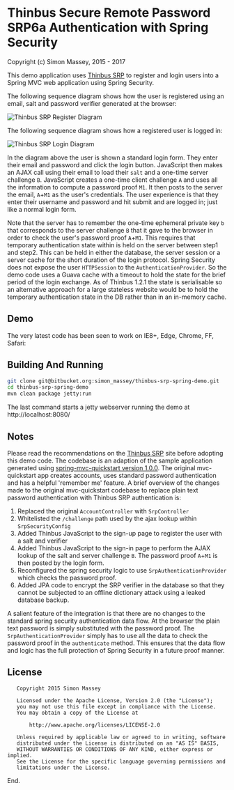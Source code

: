 # Thinbus Secure Remote Password SRP6a Authentication with Spring Security

Copyright (c) Simon Massey, 2015 - 2017
 
This demo application uses [Thinbus SRP](https://bitbucket.org/simon_massey/thinbus-srp-js) to register and login users into a Spring MVC web application using Spring Security. 

The following sequence diagram shows how the user is registered using an email, salt and password verifier generated at the browser: 

![Thinbus SRP Register Diagram](http://simonmassey.bitbucket.io/thinbus/register.png "Thinbus SRP Register Diagram")

The following sequence diagram shows how a registered user is logged in: 

![Thinbus SRP Login Diagram](http://simonmassey.bitbucket.io/thinbus/login.png "Thinbus SRP Login Diagram")

In the diagram above the user is shown a standard login form. They enter their email and password and click the login button. 
JavaScript then makes an AJAX call using their email to load their `salt` and a one-time server challenge `B`. JavaScript creates 
a one-time client challenge `A` and uses all the information to compute a password proof `M1`. It then posts to the server 
the email, `A`+`M1` as the user's credentials. The user experience is that they enter their username and password and hit submit and are logged in; just like a normal login form. 

Note that the server has to remember the one-time ephemeral private key `b` that corresponds to the server challenge `B` that it gave to the browser in order to check the user's password proof `A`+`M1`. This requires that temporary authentication state within is held on the server between step1 and step2. This can be held in either the database, the server session or a server cache for the short duration of the login protocol. Spring Security does not expose the user `HTTPSession` to the `AuthenticationProvider`. So the demo code uses a Guava cache with a timeout to hold the state for the brief period of the login exchange. As of Thinbus 1.2.1 the state is serialisable so an alternative approach for a large stateless website would be to hold the temporary authentication state in the DB rather than in an in-memory cache.  

## Demo

The very latest code has been seen to work on IE8+, Edge, Chrome, FF, Safari: 

## Building And Running

```sh
git clone git@bitbucket.org:simon_massey/thinbus-srp-spring-demo.git
cd thinbus-srp-spring-demo
mvn clean package jetty:run
```

The last command starts a jetty webserver running the demo at http://localhost:8080/

## Notes

Please read the recommendations on the [Thinbus SRP](https://bitbucket.org/simon_massey/thinbus-srp-js) site before adopting this demo code. The codebase is an adaption of the sample application generated using [spring-mvc-quickstart version 1.0.0](https://github.com/kolorobot/spring-mvc-quickstart-archetype). The original mvc-quickstart app creates accounts, uses standard password authentication and has a helpful 'remember me' feature. A brief overview of the changes made to the original mvc-quickstart codebase to replace plain text password authentication with Thinbus SRP authentication is:
 
1. Replaced the original `AccountController` with `SrpController`
1. Whitelisted the `/challenge` path used by the ajax lookup within `SrpSecurityConfig`
1. Added Thinbus JavaScript to the sign-up page to register the user with a salt and verifier
1. Added Thinbus JavaScript to the sign-in page to perform the AJAX lookup of the salt and server challenge `B`. The password proof `A`+`M1` is then posted by the login form. 
1. Reconfigured the spring security logic to use `SrpAuthenticationProvider` which checks the password proof. 
1. Added JPA code to encrypt the SRP verifier in the database so that they cannot be subjected to an offline dictionary attack using a leaked database backup. 

A salient feature of the integration is that there are no changes to the standard spring security authentication data flow. At the browser the plain text password is simply substituted with the password proof. The `SrpAuthenticationProvider` simply has to use all the data to check the password proof in the `authenticate` method. This ensures that the data flow and logic has the full protection of Spring Security in a future proof manner.

## License

```
   Copyright 2015 Simon Massey

   Licensed under the Apache License, Version 2.0 (the "License");
   you may not use this file except in compliance with the License.
   You may obtain a copy of the License at

       http://www.apache.org/licenses/LICENSE-2.0

   Unless required by applicable law or agreed to in writing, software
   distributed under the License is distributed on an "AS IS" BASIS,
   WITHOUT WARRANTIES OR CONDITIONS OF ANY KIND, either express or implied.
   See the License for the specific language governing permissions and
   limitations under the License.
```
   
End.
